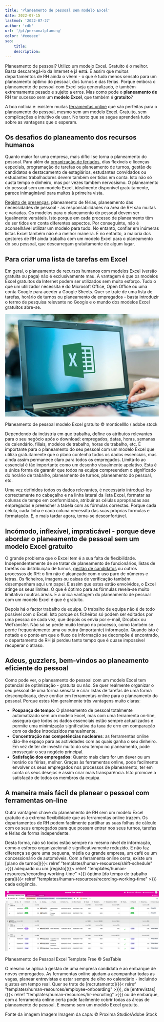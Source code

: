 ```yaml
---
title: 'Planeamento de pessoal sem modelo Excel'
date: 2022-07-15
lastmod: '2022-07-27'
author: 'cdb'
url: '/pt/personalplanung'
color: '#eeeeee'
seo:
    title:
    description:
---
```


Planeamento de pessoal? Utilizo um modelo Excel. Gratuito é o melhor. Basta descarregá-lo da Internet e já está. É assim que muitos departamentos de RH ainda o vêem - o que é tudo menos sensato para um planeamento óptimo do pessoal, dos turnos e das férias. Porque embora o planeamento de pessoal com Excel seja generalizado, é também extremamente pesado e sujeito a erros. Mas como pode o **planeamento de** RH ter sucesso sem um **modelo Excel**, que também é **gratuito**?

A boa notícia é: existem muitas [ferramentas online](https://seatable.io/pt/projekt-management-tool/) que são perfeitas para o planeamento do pessoal, mesmo sem um modelo Excel. Gratuito, sem complicações e intuitivo de usar. No texto que se segue aprenderá tudo sobre as vantagens que o esperam.

## Os desafios do planeamento dos recursos humanos

Quanto maior for uma empresa, mais difícil se torna o planeamento do pessoal. Para além da [organização de feriados](https://seatable.io/pt/urlaubs-planer/), dias flexíveis e licenças especiais, programação de tarefas ou planeamento de turnos, gestão de candidatos e destacamento de estagiários, estudantes convidados ou estudantes trabalhadores devem também ser tidos em conta. Isto não só custa tempo e dinheiro, mas por vezes também nervosismo. O planeamento do pessoal sem um modelo Excel, idealmente disponível gratuitamente, parece inimaginável para muitos à primeira vista.

[Registo de presenças](https://seatable.io/pt/arbeitszeiterfassung-in-excel/), planeamento de férias, planeamento das necessidades de pessoal - as responsabilidades na área de RH são muitas e variadas. Os modelos para o planeamento do pessoal devem ser igualmente versáteis. Isto porque em cada processo de planeamento têm de ser tidos em conta diferentes aspectos. Por conseguinte, não é aconselhável utilizar um modelo para tudo. No entanto, confiar em inúmeras listas Excel também não é a melhor maneira. E no entanto, a maioria dos gestores de RH ainda trabalha com um modelo Excel para o planeamento do seu pessoal, que descarregam gratuitamente de algum lugar.

## Para criar uma lista de tarefas em Excel

Em geral, o planeamento de recursos humanos com modelos Excel (versão gratuita ou paga) não é exclusivamente mau. A vantagem é que os modelos Excel gratuitos da Internet podem ser utilizados sem muito esforço. Tudo o que um utilizador necessita é do Microsoft Office, Open Office ou uma conta Google para aceder a Google Sheets. Quer se trate de uma lista de tarefas, horário de turnos ou planeamento de empregados - basta introduzir o termo de pesquisa relevante no Google e o mundo dos modelos Excel gratuitos abre-se.

![Os funcionários utilizam o modelo gratuito Excel para o planeamento do pessoal.](Personalplanung-Excel-Vorlage-kostenlos_AdobeStock_343110940_bearbeitet-711x474.jpg)

Planeamento de pessoal modelo Excel gratuito © monticellllo / adobe stock

Dependendo da indústria em que trabalha, define os atributos relevantes para o seu negócio após o download: empregados, datas, horas, semanas de calendário, filiais, modelos de trabalho, horas de trabalho, etc. É importante para o planeamento do seu pessoal com um modelo Excel que utiliza gratuitamente que o plano contenha todos os dados essenciais, mas ainda assim permanece claro para todos os empregados. Limitá-lo ao essencial é tão importante como um desenho visualmente apelativo. Esta é a única forma de garantir que todos na equipa compreendem o significado do horário de trabalho, planeamento de turnos, planeamento do pessoal, etc.

Uma vez definidos todos os dados relevantes, é necessário introduzi-los correctamente no cabeçalho e na linha lateral da lista Excel, formatar as colunas de tempo em conformidade, atribuir as células apropriadas aos empregados e preencher a tabela com as fórmulas correctas. Porque cada célula, cada linha e cada coluna necessita das suas próprias fórmulas e formatação. E, o mais tardar agora, torna-se desconfortável.

## Incómodo, inflexível, impraticável - porque deve abordar o planeamento de pessoal sem um modelo Excel gratuito

O grande problema que o Excel tem é a sua falta de flexibilidade. Independentemente de se tratar de planeamento de funcionários, listas de tarefas ou distribuição de turnos, [gestão de candidatos](https://seatable.io/pt/neue-mitarbeiter-finden-bewerbungsprozess-recruitement/) ou outros processos de RH: o fim não é alcançado com o uso puro de números e letras. Os ficheiros, imagens ou caixas de verificação também desempenham aqui um papel. E assim que estes estão envolvidos, o Excel atinge os seus limites. O que é óptimo para as fórmulas revela-se muito limitativo noutras áreas. E a única vantagem do planeamento de pessoal com um modelo Excel é que é gratuito.

Depois há o factor trabalho de equipa. O trabalho de equipa não é de todo possível com o Excel. Isto porque os ficheiros só podem ser editados por uma pessoa de cada vez, que depois os envia por e-mail, Dropbox ou WeTransfer. Não só se perde muito tempo no processo, como também se perde frequentemente uma ou outra (importante) informação. Quando isto é notado e o ponto em que o fluxo de informação se decompõe é encontrado, o departamento de RH já perdeu tanto tempo que é quase impossível recuperar o atraso.

## Adeus, guzzlers, bem-vindos ao planeamento eficiente do pessoal

Como pode ver, o planeamento do pessoal com um modelo Excel tem potencial de optimização - gratuita ou não. Se quer realmente organizar o seu pessoal de uma forma sensata e criar listas de tarefas de uma forma descomplicada, deve confiar em ferramentas online para o planeamento do pessoal. Porque estes têm geralmente três vantagens muito claras:

- **Poupança de tempo**: O planeamento de pessoal totalmente automatizado sem um modelo Excel, mas com uma ferramenta on-line, assegura que todos os dados essenciais estão sempre actualizados e permite uma minimização significativa da taxa de erro em comparação com os dados introduzidos manualmente.
- **Concentração nas competências nucleares**: as ferramentas online dão-lhe espaço para as actividades com as quais ganha o seu dinheiro. Em vez de ter de investir muito do seu tempo no planeamento, pode prosseguir o seu negócio principal.
- **Satisfação dos empregados**: Quanto mais claro for um dever ou um horário de férias, melhor. Graças às ferramentas online, pode facilmente envolver os seus empregados nos processos de planeamento, ter em conta os seus desejos e assim criar mais transparência. Isto promove a satisfação de todos os membros da equipa.

## A maneira mais fácil de planear o pessoal com ferramentas on-line

Outra vantagem chave do planeamento de RH sem um modelo Excel gratuito é a extrema flexibilidade que as ferramentas online trazem. Os departamentos de RH podem facilmente partilhar as suas folhas de cálculo com os seus empregados para que possam entrar nos seus turnos, tarefas e férias de forma independente.

Desta forma, não só todos estão sempre no mesmo nível de informação, como o esforço organizacional é significativamente reduzido. E não faz diferença se gere uma pequena, média ou grande empresa, um café ou um concessionário de automóveis. Com a ferramenta online certa, existe um [plano de turnos]({{< relref "templates/human-resources/shift-schedule" >}}) adequado ou um [registo]({{< relref "templates/human-resources/recording-working-time" >}}) óptimo [do tempo de trabalho para]({{< relref "templates/human-resources/recording-working-time" >}}) cada exigência.

![](Personalplanung-Excel-Vorlage-kostenlos-1088x428.png)

Planeamento de Pessoal Excel Template Free © SeaTable

O mesmo se aplica à gestão de uma empresa candidata e ao embarque de novos empregados. As ferramentas online ajudam a acompanhar todas as vagas, planear entrevistas e estar sempre de olho no calendário - incluindo ajustes em tempo real. Quer se trate de [recrutamento]({{< relref "templates/human-resources/employee-onboarding" >}}), de [entrevistas]({{< relref "templates/human-resources/hr-recruiting" >}}) ou de embarque, com a ferramenta online certa pode facilmente cobrir todas as áreas de planeamento de pessoal. E mesmo sem um modelo Excel gratuito.

Fonte da imagem Imagem Imagem da capa: © Proxima Studio/Adobe Stock
